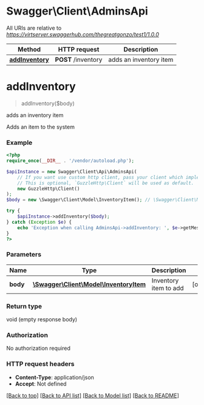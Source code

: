 # Swagger\Client\AdminsApi

All URIs are relative to *https://virtserver.swaggerhub.com/thegreatgonzo/test1/1.0.0*

Method | HTTP request | Description
------------- | ------------- | -------------
[**addInventory**](AdminsApi.md#addinventory) | **POST** /inventory | adds an inventory item

# **addInventory**
> addInventory($body)

adds an inventory item

Adds an item to the system

### Example
```php
<?php
require_once(__DIR__ . '/vendor/autoload.php');

$apiInstance = new Swagger\Client\Api\AdminsApi(
    // If you want use custom http client, pass your client which implements `GuzzleHttp\ClientInterface`.
    // This is optional, `GuzzleHttp\Client` will be used as default.
    new GuzzleHttp\Client()
);
$body = new \Swagger\Client\Model\InventoryItem(); // \Swagger\Client\Model\InventoryItem | Inventory item to add

try {
    $apiInstance->addInventory($body);
} catch (Exception $e) {
    echo 'Exception when calling AdminsApi->addInventory: ', $e->getMessage(), PHP_EOL;
}
?>
```

### Parameters

Name | Type | Description  | Notes
------------- | ------------- | ------------- | -------------
 **body** | [**\Swagger\Client\Model\InventoryItem**](../Model/InventoryItem.md)| Inventory item to add | [optional]

### Return type

void (empty response body)

### Authorization

No authorization required

### HTTP request headers

 - **Content-Type**: application/json
 - **Accept**: Not defined

[[Back to top]](#) [[Back to API list]](../../README.md#documentation-for-api-endpoints) [[Back to Model list]](../../README.md#documentation-for-models) [[Back to README]](../../README.md)

